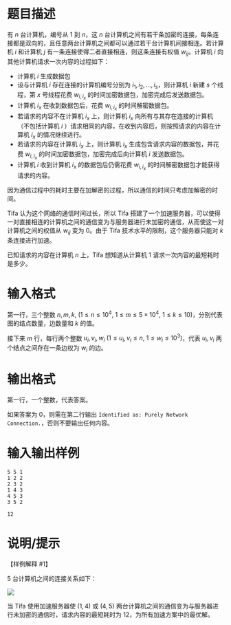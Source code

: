 # 题目描述

有 $n$ 台计算机，编号从 $1$ 到 $n$，这 $n$ 台计算机之间有若干条加密的连接，每条连接都是双向的，且任意两台计算机之间都可以通过若干台计算机间接相连。若计算机 $i$ 和计算机 $j$ 有一条连接使得二者直接相连，则这条连接有权值 $w_{ij}$。计算机 $i$ 向其他计算机请求一次内容的过程如下：

* 计算机 $i$ 生成数据包
* 设与计算机 $i$ 存在连接的计算机编号分别为 $i_1,i_2,...,i_s$，则计算机 $i$ 新建 $s$ 个线程，第 $x$ 号线程花费 $w_{i,i_x}$ 的时间加密数据包，加密完成后发送数据包。
* 计算机 $i_x$ 在收到数据包后，花费 $w_{i,i_x}$ 的时间解密数据包。
* 若请求的内容不在计算机 $i_x$ 上，则计算机 $i_x$ 向所有与其存在连接的计算机（不包括计算机 $i$ ）请求相同的内容，在收到内容后，则按照请求的内容在计算机 $i_x$ 的情况继续进行。
* 若请求的内容在计算机 $i_x$ 上，则计算机 $i_x$ 生成包含请求内容的数据包，并花费 $w_{i,i_x}$ 的时间加密数据包，加密完成后向计算机 $i$ 发送数据包。
* 计算机 $i$ 收到计算机 $i_x$ 的数据包后仍需花费 $w_{i,i_x}$ 的时间解密数据包才能获得请求的内容。

因为通信过程中的耗时主要在加解密的过程，所以通信的时间只考虑加解密的时间。

Tifa 认为这个网络的通信时间过长，所以 Tifa 搭建了一个加速服务器，可以使得一对直接相连的计算机之间的通信变为与服务器进行未加密的通信，从而使这一对计算机之间的权值从 $w_{ij}$ 变为 $0$。由于 Tifa 技术水平的限制，这个服务器只能对 $k$ 条连接进行加速。

已知请求的内容在计算机 $n$ 上，Tifa 想知道从计算机 $1$ 请求一次内容的最短耗时是多少。

# 输入格式

第一行，三个整数 $n,m,k,~(1 \leq n \leq {10}^4,~1 \leq m \leq 5 \times {10}^4,~1 \leq k \leq 10)$，分别代表图的结点数量，边数量和 $k$ 的值。

接下来 $m$ 行，每行两个整数 $u_i,v_i,w_i~(1 \leq u_i,v_i \leq n,~1 \leq w_i \leq {10}^3)$，代表 $u_i,v_i$ 两个结点之间存在一条边权为 $w_i$ 的边。

# 输出格式

第一行，一个整数，代表答案。

如果答案为 $0$，则需在第二行输出 `Identified as: Purely Network Connection.`，否则不要输出任何内容。

# 输入输出样例

```input1
5 5 1
1 2 2
2 3 2
1 4 3
4 5 3
3 5 2
```

```output1
12
```

# 说明/提示

【样例解释 \#1】

$5$ 台计算机之间的连接关系如下：

![](file://E.png)

当 Tifa 使用加速服务器使 $(1,4)$ 或 $(4,5)$ 两台计算机之间的通信变为与服务器进行未加密的通信时，请求内容的最短耗时为 $12$，为所有加速方案中的最优解。

